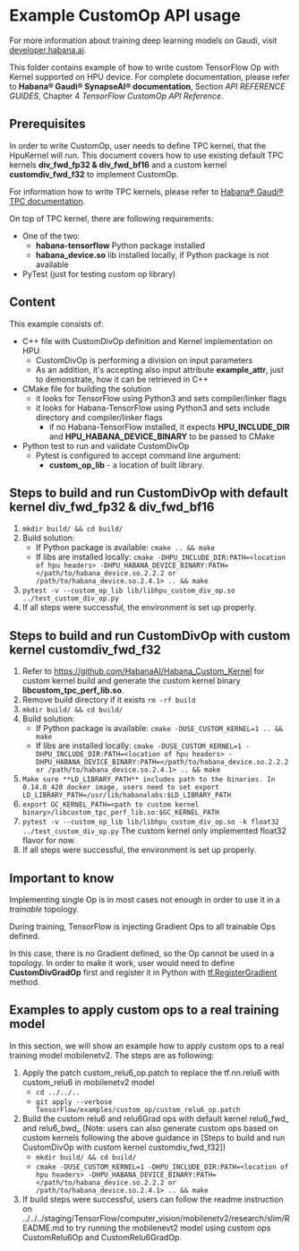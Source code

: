 # Example CustomOp API usage

For more information about training deep learning models on Gaudi, visit [developer.habana.ai](https://developer.habana.ai/resources/).

This folder contains example of how to write custom TensorFlow Op with Kernel supported on HPU device.
For complete documentation, please refer to **Habana® Gaudi® SynapseAI® documentation**, Section *API REFERENCE GUIDES*, Chapter 4 *TensorFlow CustomOp API Reference*.

## Prerequisites

In order to write CustomOp, user needs to define TPC kernel, that the HpuKernel will run.
This document covers how to use existing default TPC kernels **div_fwd_fp32 & div_fwd_bf16** and a custom kernel **customdiv_fwd_f32**
to implement CustomOp.

For information how to write TPC kernels, please refer to [Habana® Gaudi® TPC documentation](https://github.com/HabanaAI/Habana_Custom_Kernel).

On top of TPC kernel, there are following requirements:
- One of the two:
    - **habana-tensorflow** Python package installed
    - **habana_device.so** lib installed locally, if Python package is not available
- PyTest (just for testing custom op library)

## Content

This example consists of:
- C++ file with CustomDivOp definition and Kernel implementation on HPU
    - CustomDivOp is performing a division on input parameters
    - As an addition, it's accepting also input attribute **example_attr**, just to demonstrate, how it can be retrieved in C++
- CMake file for building the solution
    - it looks for TensorFlow using Python3 and sets compiler/linker flags
    - it looks for Habana-TensorFlow using Python3 and sets include directory and compiler/linker flags
        - if no Habana-TensorFlow installed, it expects **HPU_INCLUDE_DIR** and **HPU_HABANA_DEVICE_BINARY** to be passed to CMake
- Python test to run and validate CustomDivOp
    - Pytest is configured to accept command line argument:
        - **custom_op_lib** - a location of built library.

## Steps to build and run CustomDivOp with default kernel div_fwd_fp32 & div_fwd_bf16
1. `mkdir build/ && cd build/`
2. Build solution:
    - If Python package is available: `cmake .. && make`
    - If libs are installed locally: `cmake -DHPU_INCLUDE_DIR:PATH=<location of hpu headers> -DHPU_HABANA_DEVICE_BINARY:PATH=</path/to/habana_device.so.2.2.2 or /path/to/habana_device.so.2.4.1> .. && make`
3. `pytest -v --custom_op_lib lib/libhpu_custom_div_op.so ../test_custom_div_op.py`
4. If all steps were successful, the environment is set up properly.

## Steps to build and run CustomDivOp with custom kernel customdiv_fwd_f32
1. Refer to https://github.com/HabanaAI/Habana_Custom_Kernel for custom kernel build and generate the custom kernel binary **libcustom_tpc_perf_lib.so**.
2. Remove build directory if it exists `rm -rf build`
3. `mkdir build/ && cd build/`
4. Build solution:
    - If Python package is available: `cmake -DUSE_CUSTOM_KERNEL=1 .. && make`
    - If libs are installed locally: `cmake -DUSE_CUSTOM_KERNEL=1 -DHPU_INCLUDE_DIR:PATH=<location of hpu headers> -DHPU_HABANA_DEVICE_BINARY:PATH=</path/to/habana_device.so.2.2.2 or /path/to/habana_device.so.2.4.1> .. && make`
5. `Make sure **LD_LIBRARY_PATH** includes path to the binaries. In 0.14.0_420 docker image, users need to set export LD_LIBRARY_PATH=/usr/lib/habanalabs:$LD_LIBRARY_PATH`
6. `export GC_KERNEL_PATH=<path to custom kernel binary>/libcustom_tpc_perf_lib.so:$GC_KERNEL_PATH`
7. `pytest -v --custom_op_lib lib/libhpu_custom_div_op.so -k float32 ../test_custom_div_op.py` The custom kernel only implemented float32 flavor for now.
8. If all steps were successful, the environment is set up properly.

## Important to know

Implementing single Op is in most cases not enough in order to use it in a *trainable* topology.

During training, TensorFlow is injecting Gradient Ops to all trainable Ops defined.

In this case, there is no Gradient defined, so the Op cannot be used in a topology.
In order to make it work, user would need to define **CustomDivGradOp** first and register it in Python with [tf.RegisterGradient](https://www.tensorflow.org/api_docs/python/tf/RegisterGradient) method.

## Examples to apply custom ops to a real training model

In this section, we will show an example how to apply custom ops to a real training model mobilenetv2. The steps are as following:
1. Apply the patch custom_relu6_op.patch to replace the tf.nn.relu6 with custom_relu6 in mobilenetv2 model
   - `cd ../../..`
   - `git apply --verbose TensorFlow/examples/custom_op/custom_relu6_op.patch`
2. Build the custom relu6 and relu6Grad ops with default kernel relu6_fwd_ and relu6_bwd_ (Note: users can also generate custom ops based on custom kernels following the above guidance in [Steps to build and run CustomDivOp with custom kernel customdiv_fwd_f32])
   - `mkdir build/ && cd build/`
   - `cmake -DUSE_CUSTOM_KERNEL=1 -DHPU_INCLUDE_DIR:PATH=<location of hpu headers> -DHPU_HABANA_DEVICE_BINARY:PATH=</path/to/habana_device.so.2.2.2 or /path/to/habana_device.so.2.4.1> .. && make`
3. If build steps were successful, users can follow the readme instruction on ../../../staging/TensorFlow/computer_vision/mobilenetv2/research/slim/README.md to try running the mobilenevt2 model using custom ops CustomRelu6Op and CustomRelu6GradOp.
